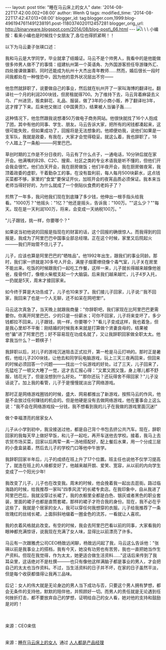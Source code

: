 --- layout: post title: "睡在马云床上的女人" date:
'2014-08-22T17:42:00.002+08:00' author: Wenh Q tags: modified\_time:
'2014-08-22T17:42:47.013+08:00' blogger\_id:
tag:blogger.com,1999:blog-4961947611491238191.post-1180374020112457281
blogger\_orig\_url:
http://binaryware.blogspot.com/2014/08/blog-post\_66.html ---
![](https://images-blogger-opensocial.googleusercontent.com/gadgets/proxy?url=http%3A%2F%2Fmmbiz.qpic.cn%2Fmmbiz%2FMXIQ29fKYMEvAZ7xfIY1NPcZbibuf1khRx4nL4Epc2RlVP3GnsGNrBdWYCNgFVW5BSO7xupfpdiceC2LyGiaCfqQw%2F0&container=blogger&gadget=a&rewriteMime=image%2F*)\
\
\
小编按：看来小编也是时候找个女朋友了,各位也得抓紧啊！！\
\
以下为马云妻子张瑛口述：\
\
我和马云是大学同学，毕业就拿了结婚证。马云不是个帅男人，我看中的是他能做很多帅男人做不了的事情：组建杭州第一个英语角、为外国游客担任导游赚外汇、四处接课做兼职、同时还能成为杭州十大杰出青年教师……然而，婚后很长一段时间我都处在一种惶恐中，因为他的意外状况层出不穷——\
\
他忽然就辞职了，说要做自己的事业，然后就在杭州开了一家叫海博的翻译社。翻译社一个月的利润200块钱，但房租就得700。为了维持下去，马云背着麻袋去义乌、广州进货，贩卖鲜花、礼品、服装，做了3年的小商小贩，养了翻译社3年，这才撑了下来。后来他又做过《中国黄页》，结果被人当骗子轰……\
\
这种情况下，他忽然跟我说想凑50万做电子商务网站。他很快就找了16个人抱成了团，其中有他的同事、学生、朋友。马云告诉大家，把所有的闲钱都凑起来，这很可能失败，但如果成功了，回报将是无法想象的。他顺便劝我，说他们如果是一支军队，我就是政委，有我在，大家才会觉得稳妥。就这么着，我也辞职了，18个人踏上了一条船———阿里巴巴。\
\
草创时期的工作是不分日夜的，马云有了什么点子，一通电话，10分钟后就在家开会。他满嘴的B2B、C2C、搜索、社区之类的专业术语我是听不懂的，但他们开会我会很忙。他们白天开会，我在厨房做饭；他们半夜开会，我在厨房做夜宵，我顶着政委的虚职，干着勤杂工的事。在没有盈利前，每人每月500块薪水，这点钱买菜都不够，家里的"食堂"要保证开伙，加班开会的夜宵品质必须保证。我本来当老师当得好好的，为什么就成了一个倒贴伙食费的老妈子了？\
\
煎熬了一年多，我问他我们现在到底赚了多少钱，他伸出一根手指头给我看。"1000万？"他摇头："1亿？"他还是摇头，告诉我："100万。""这么少？""每天。现在是一天利润100万，将来，会变成一天纳税100万。"\
\
"儿子跟钱，挑一样，你要哪个？"\
\
如果说当初他说的回报是指现在的财富的话，这个回报的确很惊人。而我得到的回报是，我成为了阿里巴巴中国事业部总经理。正在这个时候，家里又后院起火———我们开始管不住儿子了。\
\
儿子，应该也算是阿里巴巴的"牺牲品"。他1992年出生，跟我们的事业同龄。那时，我们家一挤就是30多号人开会，满屋子烟雾缭绕像个毒气室，儿子关在房里不能出来。吃饭的时候跟我们一起吃工作餐，这样一来，儿子就长得越来越像他爸爸，瘦骨伶仃，像根火柴棍支起一个大脑袋。后来我们越来越忙，儿子4岁入托，一扔就是5天，周末才接回家来。\
\
如今终于算是大功告成了，儿子也10来岁了。我们接儿子回家，儿子说:''我不回家，我回来了也是一个人无聊，还不如呆在网吧里!"。\
\
马云这次真急了，当天晚上就跟我商量："你辞职吧，我们家现在比阿里巴巴更需要你。你离开阿里巴巴，少的只是一份薪水；可你不回家，儿子将来变坏了，多少钱都拉不回来。儿子跟钱，挑一样，你要哪个？"看儿子变成这样，我也着急，但是我心里却不平衡：刚结婚的时候我本来就是打算做个贤妻良母的，结果被他"骗"进了阿里巴巴；好不容易现在功成名就了，又让我辞职回家做全职太太。他拿我当什么？一颗棋子！\
\
我辞职以后，对儿子的游戏沉迷阻击正式拉开，第一枪是马云打响的。那时正是暑假，他给儿子200块钱，让他去和同学玩电脑游戏，玩上三天三夜再回来，但回来的时候必须回答一个问题———找出一个玩游戏的好处。过了三天，儿子回来了，先猛吃了一顿又大睡了一觉，这才去汇报心得："又累又困又饿，身上哪儿都不舒服，钱花光了，但是没想到什么好处。""那你还玩？还玩得舍不得回家？"儿子没话说了。加上我的看管，儿子于是慢慢就淡出了网络游戏。\
\
那时正是网络游戏圈钱的时候，盛大、网易都推出了新游戏，按照马云的作风，他是不会放过任何赚钱的机会的。但是他硬是没有去做网络游戏，他在董事会上这么说："我不会在网络游戏投一分钱，我不想看到我的儿子在我做的游戏里面沉迷!"\
\
做个幸福漂亮的居家女人\
\
儿子从小学到初中，我没接送过他，都是自己背个书包去挤公共汽车。现在，辞职回家的我每天早上做好早饭，和儿子一起吃，再开车送他去学校。接着，我马上去农贸市场买菜，回家以后两荤一素一汤地搭配好，配上餐后水果，用一个分成三层的小食盒装着，然后去儿子的学校门口等他中午放学。\
\
我辞职回家半年后，儿子的成绩在班上升了17个位置。班主任也说他不仅学习提高了，就连在班上的人缘都变好了，他越来越开朗、爱笑、宽容，从以前的内向学生变成了一个阳光少年!\
\
我改变了儿子，儿子也在改变我。周末的时候，他会挽着我一起出去逛街。路过临海路的时候，给我推荐一家叫"四季风流"的长裙专卖店。在我印象中，自从我进了阿里巴巴后，我就没穿过长裙了，我的衣橱里全都是白色、银灰或者黑色的职业套装，里面的裙子也都是直筒套裙，那样的裙子才符合我的身份。现在，我不必在乎这些了，我就是个居家的女人，我可以穿任何我想穿的衣服。儿子给我推荐了一条玫瑰红的丝绒长裙，上面斜斜地缀着一圈金色的流苏，一看就让人喜欢。\
\
我的衣着风格就此改变。有空的时候，我会去阿里巴巴看以前的同事，大家看我的眼神都充满惊讶，说我现在充满了女人味，显得比以前漂亮了许多。\
\
马云有一次跟雅虎公司CEO杨致远闲聊，杨致远问起了我，马云这么告诉他："张瑛以前是我事业上的搭档，我有今天，她没有功劳也有苦劳，我也一直把她当作生产资料。但现在我觉得，作为太太，她更适合做生活资料……"这话后来传到了我耳朵里，这话绝对不是杜撰———也只有像他这样满脑子都是事业的男人，才会把自己的太太也当作资料。不过，当生活资料的日子并不坏，在家的日子虽然平淡，但是每个收获都值得让我再三品味。\
\
后记：女人的伟大就是无论身边的男人当下成功与否，只要这个男人拥有梦想，都会无条件的支持他，默默的陪伴他，并照顾好一切。而男人的责任就是无论遇到任何挫折打击，都不要放弃自己的梦想，证明给自己的女人看，她对他的支持和鼓励是对的！\
\
 \
\
来源：CEO来信\
\
\
来源：[睡在马云床上的女人](http://www.woshipm.com/it/99381.html)  通过 [人人都是产品经理](http://www.woshipm.com/)
